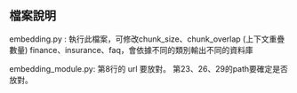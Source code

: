 ## 檔案說明
embedding.py :
  執行此檔案，可修改chunk_size、chunk_overlap (上下文重疊數量)
  finance、insurance、faq，會依據不同的類別輸出不同的資料庫
  
embedding_module.py:
  第8行的 url 要放對。
  第23、26、29的path要確定是否放對。
